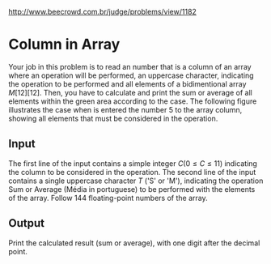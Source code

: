 http://www.beecrowd.com.br/judge/problems/view/1182

# Column in Array

Your job in this problem is to read an number that is a column of an array
where an operation will be performed, an uppercase character, indicating the
operation to be performed and all elements of a bidimentional array
$M[12][12]$. Then, you have to calculate and print the sum or average of all
elements within the green area according to the case. The following figure
illustrates the case when is entered the number 5 to the array column, showing
all elements that must be considered in the operation.

## Input

The first line of the input contains a simple integer $C (0 \leq C \leq 11)$
indicating the column to be considered in the operation. The second line of
the input contains a single uppercase character $T$ ('S' or 'M'), indicating
the operation Sum or Average (Média in portuguese) to be performed with the
elements of the array. Follow $144$ floating-point numbers of the array.

## Output

Print the calculated result (sum or average), with one digit after the decimal
point.
